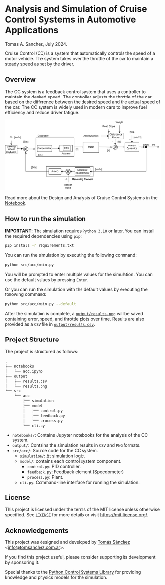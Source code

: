 # Analysis and Simulation of Cruise Control Systems in Automotive Applications

Tomas A. Sanchez, July 2024.

Cruise Control (CC) is a system that automatically controls the speed of a motor vehicle. The system takes over the
throttle of the car to maintain a steady speed as set by the driver.

## Overview

The CC system is a feedback control system that uses a controller to maintain the desired speed.
The controller adjusts the throttle of the car based on the difference between the desired speed and the actual speed
of the car. The CC system is widely used in modern cars to improve fuel efficiency and reduce driver fatigue.

![Block Diagram of Cruise Control System](notebooks/assets/block-diagram.png)

Read more about the Design and Analysis of Cruise Control Systems in the [Notebook](./notebooks/acc.ipynb).

## How to run the simulation

**IMPORTANT**: The simulation requires `Python 3.10` or later. You can install the required dependencies using `pip`:

```bash
pip install -r requirements.txt
```

You can run the simulation by executing the following command:

```bash
python src/acc/main.py
```

You will be prompted to enter multiple values for the simulation. You can use the default values by pressing `Enter`.

Or you can run the simulation with the default values by executing the following command:

```bash
python src/acc/main.py --default
```

After the simulation is complete, a [`output/results.png`](./output/results.png) will be saved containing error, speed,
and throttle plots over time. Results are also provided as a `CSV` file in [`output/results.csv`](./output/results.csv).

## Project Structure

The project is structured as follows:

```
.
├── notebooks
│   └── acc.ipynb
├── output
│   ├── results.csv
│   └── results.png
└── src
    └── acc
        ├── simulation
        ├── model
        │   ├── control.py
        │   ├── feedback.py
        │   └── process.py
        └── cli.py
```

- `notebooks/`: Contains Jupyter notebooks for the analysis of the CC system.
- `output/`: Contains the simulation results in `CSV` and `PNG` formats.
- `src/acc/`: Source code for the CC system.
    - `simulation/`: Δt simulation logic.
    - `model/`: contains each control system component.
        - `control.py`: PID controller.
        - `feedback.py`: Feedback element (Speedometer).
        - `process.py`: Plant.
    - `cli.py`: Command-line interface for running the simulation.

## License

This project is licensed under the terms of the MIT license unless otherwise specified. See [`LICENSE`](LICENSE) for
more details or visit https://mit-license.org/.

## Acknowledgements

This project was designed and developed
by [Tomás Sánchez](https://tomsanchez.com.ar/about/) <[info@tomsanchez.com.ar](mailto:info@tomsanchez.com.ar)>.

If you find this project useful, please consider supporting its development by sponsoring it.

Special thanks to the [Python Control Systems Library](https://python-control.readthedocs.io/en/latest/cruise.html) for
providing knowledge and physics models for the simulation.
